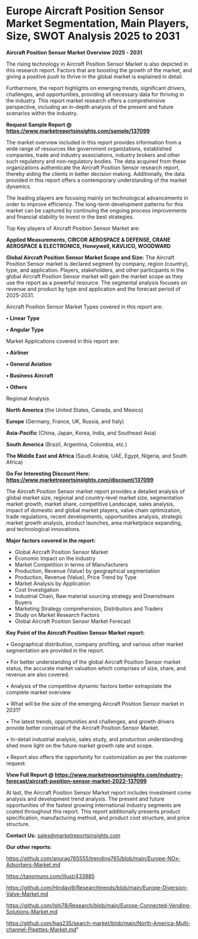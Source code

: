 # Europe Aircraft Position Sensor Market Segmentation, Main Players, Size, SWOT Analysis 2025 to 2031

<Strong> Aircraft Position Sensor Market Overview 2025 - 2031</strong>

The rising technology in Aircraft Position Sensor Market is also depicted in this research report. Factors that are boosting the growth of the market, and giving a positive push to thrive in the global market is explained in detail.

Furthermore, the report highlights on emerging trends, significant drivers, challenges, and opportunities, providing all necessary data for thriving in the industry. This report market research offers a comprehensive perspective, including an in-depth analysis of the present and future scenarios within the industry.

<strong>Request Sample Report @ <a href=https://www.marketreportsinsights.com/sample/137099>https://www.marketreportsinsights.com/sample/137099</a></strong>

The market overview included in this report provides information from a wide range of resources like government organizations, established companies, trade and industry associations, industry brokers and other such regulatory and non-regulatory bodies. The data acquired from these organizations authenticate the Aircraft Position Sensor research report, thereby aiding the clients in better decision making. Additionally, the data provided in this report offers a contemporary understanding of the market dynamics.

The leading players are focusing mainly on technological advancements in order to improve efficiency. The long-term development patterns for this market can be captured by continuing the ongoing process improvements and financial stability to invest in the best strategies.

Top Key players of Aircraft Position Sensor Market are:

<strong>Applied Measurements, CIRCOR AEROSPACE & DEFENSE, CRANE AEROSPACE & ELECTRONICS, Honeywell, KAVLICO, WOODWARD</strong>

<strong><b>Global Aircraft Position Sensor Market Scope and Size:</b></strong>
The Aircraft Position Sensor market is declared segment by company, region (country), type, and application. Players, stakeholders, and other participants in the global Aircraft Position Sensor market will gain the market scope as they use the report as a powerful resource. The segmental analysis focuses on revenue and product by type and application and the forecast period of 2025-2031.

Aircraft Position Sensor Market Types covered in this report are:

<strong>• Linear Type

• Angular Type</strong>

Market Applications covered in this report are:

<strong>• Airliner

• General Aviation

• Business Aircraft

• Others</strong> 

Regional Analysis

<strong>North America</strong> (the United States, Canada, and Mexico)

<strong>Europe</strong> (Germany, France, UK, Russia, and Italy)

<strong>Asia-Pacific</strong> (China, Japan, Korea, India, and Southeast Asia)

<strong>South America</strong> (Brazil, Argentina, Colombia, etc.)

<strong>The Middle East and Africa</strong> (Saudi Arabia, UAE, Egypt, Nigeria, and South Africa)

<strong>Go For Interesting Discount Here: <a href=https://www.marketreportsinsights.com/discount/137099>https://www.marketreportsinsights.com/discount/137099</a></strong>

The Aircraft Position Sensor market report provides a detailed analysis of global market size, regional and country-level market size, segmentation market growth, market share, competitive Landscape, sales analysis, impact of domestic and global market players, value chain optimization, trade regulations, recent developments, opportunities analysis, strategic market growth analysis, product launches, area marketplace expanding, and technological innovations.

<strong><b>Major factors covered in the report:</b></strong>
<ul>
  <li>Global Aircraft Position Sensor Market </li>
  <li>Economic Impact on the Industry</li>
  <li>Market Competition in terms of Manufacturers</li>
  <li>Production, Revenue (Value) by geographical segmentation</li>
  <li>Production, Revenue (Value), Price Trend by Type</li>
  <li>Market Analysis by Application</li>
  <li>Cost Investigation</li>
  <li>Industrial Chain, Raw material sourcing strategy and Downstream Buyers</li>
  <li>Marketing Strategy comprehension, Distributors and Traders</li>
  <li>Study on Market Research Factors</li>
  <li>Global Aircraft Position Sensor Market Forecast</li>
</ul>

<strong><b>Key Point of the Aircraft Position Sensor Market report:</b></strong>

• Geographical distribution, company profiling, and various other market segmentation are provided in the report.

• For better understanding of the global Aircraft Position Sensor market status, the accurate market valuation which comprises of size, share, and revenue are also covered.

• Analysis of the competitive dynamic factors better extrapolate the complete market overview

• What will be the size of the emerging Aircraft Position Sensor market in 2031?

• The latest trends, opportunities and challenges, and growth drivers provide better construal of the Aircraft Position Sensor Market.

• In-detail industrial analysis, sales study, and production understanding shed more light on the future market growth rate and scope.

• Report also offers the opportunity for customization as per the customer request.

<strong><b>View Full Report @ <a href=https://www.marketreportsinsights.com/industry-forecast/aircraft-position-sensor-market-2022-137099>https://www.marketreportsinsights.com/industry-forecast/aircraft-position-sensor-market-2022-137099</a></b></strong>


At last, the Aircraft Position Sensor Market report includes investment come analysis and development trend analysis. The present and future opportunities of the fastest growing international industry segments are coated throughout this report. This report additionally presents product specification, manufacturing method, and product cost structure, and price structure.

<strong>Contact Us:</strong>
sales@marketreportsinsights.com

<strong>Our other reports:</strong>

<a href=https://github.com/anurag765555/trending765/blob/main/Europe-NOx-Adsorbers-Market.md>https://github.com/anurag765555/trending765/blob/main/Europe-NOx-Adsorbers-Market.md</a>

<a href=https://tanomuno.com/illust/433885>https://tanomuno.com/illust/433885</a>

<a href=https://github.com/Hindavi9/Researchtrends/blob/main/Europe-Diversion-Valve-Market.md>https://github.com/Hindavi9/Researchtrends/blob/main/Europe-Diversion-Valve-Market.md</a>

<a href=https://github.com/Ishi78/Research/blob/main/Europe-Connected-Vending-Solutions-Market.md>https://github.com/Ishi78/Research/blob/main/Europe-Connected-Vending-Solutions-Market.md</a>

<a href=https://github.com/haq235/search-market/blob/main/North-America-Multi-channel-Pipettes-Market.md>https://github.com/haq235/search-market/blob/main/North-America-Multi-channel-Pipettes-Market.md</a>"
